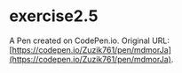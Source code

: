 # exercise2.5

A Pen created on CodePen.io. Original URL: [https://codepen.io/Zuzik761/pen/mdmorJa](https://codepen.io/Zuzik761/pen/mdmorJa).


